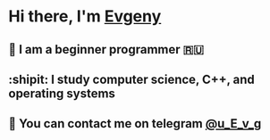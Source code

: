#                 Hi there, I'm [Evgeny](https://github.com/uEvg) 
## 🌱 I am a beginner programmer 🇷🇺
## :shipit: I study computer science, C++, and operating systems
## 💬 You can contact me on telegram [@u_E_v_g](https://t.me/u_E_v_g) 

<!--
**uEvg/uEvg** is a ✨ _special_ ✨ repository because its `README.md` (this file) appears on your GitHub profile.
Here are some ideas to get you started:
- 🔭 I’m currently working on ...
- 🌱 I’m currently learning ...
- 👯 I’m looking to collaborate on ...
- 🤔 I’m looking for help with ...
- 💬 Ask me about ...
- 📫 How to reach me: ...
- 😄 Pronouns: ...
- ⚡ Fun fact: ...
-->
